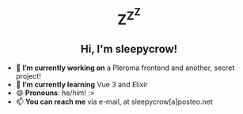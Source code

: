<h1 align="center">Z<sup>Z<sup>Z</sup></sup></h1>
<h2 align="center">Hi, I'm sleepycrow!</h2>

* 🔭 **I’m currently working on** a Pleroma frontend and another, secret project!
* 🌱 **I’m currently learning** Vue 3 and Elixir
* 😄 **Pronouns**: he/him! :>
* 📫 **You can reach me** via e-mail, at sleepycrow\[a\]posteo.net

<!--
**sleepycrow/sleepycrow** is a ✨ _special_ ✨ repository because its `README.md` (this file) appears on your GitHub profile.

Here are some ideas to get you started:

- 🔭 I’m currently working on ...
- 🌱 I’m currently learning ...
- 👯 I’m looking to collaborate on ...
- 🤔 I’m looking for help with ...
- 💬 Ask me about ...
- 📫 How to reach me: ...
- 😄 Pronouns: ...
- ⚡ Fun fact: ...
-->
